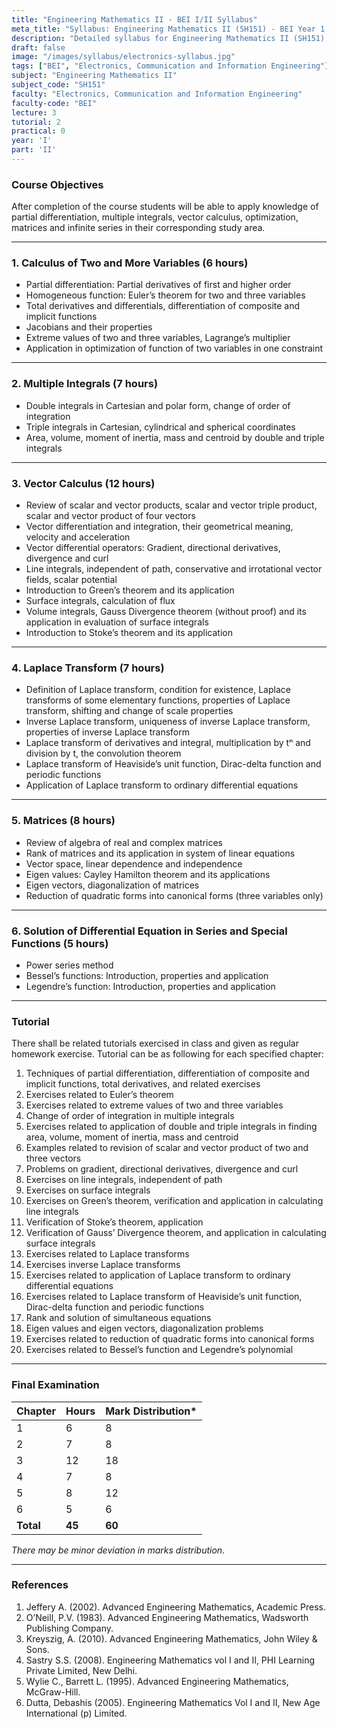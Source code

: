 ```yaml
---
title: "Engineering Mathematics II - BEI I/II Syllabus"
meta_title: "Syllabus: Engineering Mathematics II (SH151) - BEI Year 1 Part 2 | IOE Notes"
description: "Detailed syllabus for Engineering Mathematics II (SH151), a first year, second part subject in the IOE BEI program."
draft: false
image: "/images/syllabus/electronics-syllabus.jpg"
tags: ["BEI", "Electronics, Communication and Information Engineering"]
subject: "Engineering Mathematics II"
subject_code: "SH151"
faculty: "Electronics, Communication and Information Engineering"
faculty-code: "BEI"
lecture: 3
tutorial: 2
practical: 0
year: 'I'
part: 'II'
---
```


### Course Objectives
After completion of the course students will be able to apply knowledge of partial differentiation, multiple integrals, vector calculus, optimization, matrices and infinite series in their corresponding study area.

---

### 1. Calculus of Two and More Variables (6 hours)
- Partial differentiation: Partial derivatives of first and higher order
- Homogeneous function: Euler’s theorem for two and three variables
- Total derivatives and differentials, differentiation of composite and implicit functions
- Jacobians and their properties
- Extreme values of two and three variables, Lagrange’s multiplier
- Application in optimization of function of two variables in one constraint

---

### 2. Multiple Integrals (7 hours)
- Double integrals in Cartesian and polar form, change of order of integration
- Triple integrals in Cartesian, cylindrical and spherical coordinates
- Area, volume, moment of inertia, mass and centroid by double and triple integrals

---

### 3. Vector Calculus (12 hours)
- Review of scalar and vector products, scalar and vector triple product, scalar and vector product of four vectors
- Vector differentiation and integration, their geometrical meaning, velocity and acceleration
- Vector differential operators: Gradient, directional derivatives, divergence and curl
- Line integrals, independent of path, conservative and irrotational vector fields, scalar potential
- Introduction to Green’s theorem and its application
- Surface integrals, calculation of flux
- Volume integrals, Gauss Divergence theorem (without proof) and its application in evaluation of surface integrals
- Introduction to Stoke’s theorem and its application

---

### 4. Laplace Transform (7 hours)
- Definition of Laplace transform, condition for existence, Laplace transforms of some elementary functions, properties of Laplace transform, shifting and change of scale properties
- Inverse Laplace transform, uniqueness of inverse Laplace transform, properties of inverse Laplace transform
- Laplace transform of derivatives and integral, multiplication by tⁿ and division by t, the convolution theorem
- Laplace transform of Heaviside’s unit function, Dirac-delta function and periodic functions
- Application of Laplace transform to ordinary differential equations

---

### 5. Matrices (8 hours)
- Review of algebra of real and complex matrices
- Rank of matrices and its application in system of linear equations
- Vector space, linear dependence and independence
- Eigen values: Cayley Hamilton theorem and its applications
- Eigen vectors, diagonalization of matrices
- Reduction of quadratic forms into canonical forms (three variables only)

---

### 6. Solution of Differential Equation in Series and Special Functions (5 hours)
- Power series method
- Bessel’s functions: Introduction, properties and application
- Legendre’s function: Introduction, properties and application

---

### Tutorial
There shall be related tutorials exercised in class and given as regular homework exercise. Tutorial can be as following for each specified chapter:
1. Techniques of partial differentiation, differentiation of composite and implicit functions, total derivatives, and related exercises
2. Exercises related to Euler’s theorem
3. Exercises related to extreme values of two and three variables
4. Change of order of integration in multiple integrals
5. Exercises related to application of double and triple integrals in finding area, volume, moment of inertia, mass and centroid
6. Examples related to revision of scalar and vector product of two and three vectors
7. Problems on gradient, directional derivatives, divergence and curl
8. Exercises on line integrals, independent of path
9. Exercises on surface integrals
10. Exercises on Green’s theorem, verification and application in calculating line integrals
11. Verification of Stoke’s theorem, application
12. Verification of Gauss’ Divergence theorem, and application in calculating surface integrals
13. Exercises related to Laplace transforms
14. Exercises inverse Laplace transforms
15. Exercises related to application of Laplace transform to ordinary differential equations
16. Exercises related to Laplace transform of Heaviside’s unit function, Dirac-delta function and periodic functions
17. Rank and solution of simultaneous equations
18. Eigen values and eigen vectors, diagonalization problems
19. Exercises related to reduction of quadratic forms into canonical forms
20. Exercises related to Bessel’s function and Legendre’s polynomial

---

### Final Examination
| Chapter | Hours | Mark Distribution* |
|---------|-------|--------------------|
| 1       | 6     | 8                  |
| 2       | 7     | 8                  |
| 3       | 12    | 18                 |
| 4       | 7     | 8                  |
| 5       | 8     | 12                 |
| 6       | 5     | 6                  |
| **Total** | **45** | **60**            |

*There may be minor deviation in marks distribution.*

---

### References
1. Jeffery A. (2002). Advanced Engineering Mathematics, Academic Press.
2. O’Neill, P.V. (1983). Advanced Engineering Mathematics, Wadsworth Publishing Company.
3. Kreyszig, A. (2010). Advanced Engineering Mathematics, John Wiley & Sons.
4. Sastry S.S. (2008). Engineering Mathematics vol I and II, PHI Learning Private Limited, New Delhi.
5. Wylie C., Barrett L. (1995). Advanced Engineering Mathematics, McGraw-Hill.
6. Dutta, Debashis (2005). Engineering Mathematics Vol I and II, New Age International (p) Limited.
